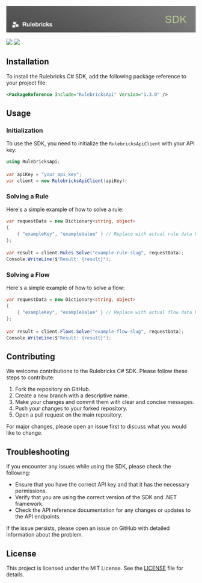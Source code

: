 ![Banner](banner.png)

<p>
    <a href="https://www.nuget.org/packages/RulebricksApi" alt="NuGet">
        <img src="https://img.shields.io/nuget/v/RulebricksApi" /></a>
    <a href="https://github.com/rulebricks/csharp-sdk" alt="License">
        <img src="https://img.shields.io/github/license/rulebricks/csharp-sdk" /></a>
</p>

## Installation

To install the Rulebricks C# SDK, add the following package reference to your project file:

```xml
<PackageReference Include="RulebricksApi" Version="1.3.0" />
```

## Usage

### Initialization

To use the SDK, you need to initialize the `RulebricksApiClient` with your API key:

```csharp
using RulebricksApi;

var apiKey = "your_api_key";
var client = new RulebricksApiClient(apiKey);
```

### Solving a Rule

Here's a simple example of how to solve a rule:

```csharp
var requestData = new Dictionary<string, object>
{
    { "exampleKey", "exampleValue" } // Replace with actual rule data keys and values
};

var result = client.Rules.Solve("example-rule-slug", requestData);
Console.WriteLine($"Result: {result}");
```

### Solving a Flow

Here's a simple example of how to solve a flow:

```csharp
var requestData = new Dictionary<string, object>
{
    { "exampleKey", "exampleValue" } // Replace with actual flow data keys and values
};

var result = client.Flows.Solve("example-flow-slug", requestData);
Console.WriteLine($"Result: {result}");
```

## Contributing

We welcome contributions to the Rulebricks C# SDK. Please follow these steps to contribute:

1. Fork the repository on GitHub.
2. Create a new branch with a descriptive name.
3. Make your changes and commit them with clear and concise messages.
4. Push your changes to your forked repository.
5. Open a pull request on the main repository.

For major changes, please open an issue first to discuss what you would like to change.

## Troubleshooting

If you encounter any issues while using the SDK, please check the following:

- Ensure that you have the correct API key and that it has the necessary permissions.
- Verify that you are using the correct version of the SDK and .NET framework.
- Check the API reference documentation for any changes or updates to the API endpoints.

If the issue persists, please open an issue on GitHub with detailed information about the problem.

## License

This project is licensed under the MIT License. See the [LICENSE](LICENSE) file for details.
